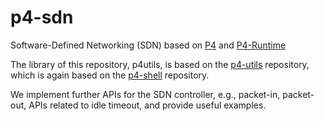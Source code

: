 # p4-sdn
Software-Defined Networking (SDN) based on [P4](https://staging.p4.org/p4-spec/docs/P4-16-v1.2.4.html) and [P4-Runtime](https://staging.p4.org/p4-spec/p4runtime/v1.3.0/P4Runtime-Spec.html)

The library of this repository, p4utils, is based on the [p4-utils](https://github.com/nsg-ethz/p4-utils) repository, which is again based on the [p4-shell](https://github.com/p4lang/p4runtime-shell) repository.

We implement further APIs for the SDN controller, e.g., packet-in, packet-out, APIs related to idle timeout, and provide useful examples.
